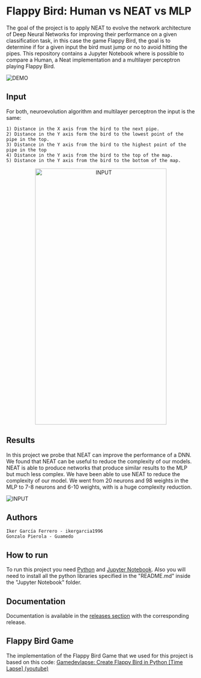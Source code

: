 # Flappy Bird: Human vs NEAT vs MLP
The goal of the project is to apply NEAT to evolve the network architecture of Deep Neural Networks for improving their performance on a given classification task, in this case the game Flappy Bird, the goal is to determine if for a given input the bird must jump or no to avoid hitting the pipes.
This repository contains a Jupyter Notebook where is possible to compare a Human, a Neat implementation and a multilayer perceptron playing Flappy Bird. 

<p align="center">
 
![DEMO](https://github.com/ikergarcia1996/Flappy-Bird-NEAT-vs-DEEP/blob/master/DemoImages/ComparisonPlaying.gif?raw=true)

</p>

## Input

For both, neuroevolution algorithm and multilayer perceptron the input is the same:
 
    1) Distance in the X axis from the bird to the next pipe.
    2) Distance in the Y axis form the bird to the lowest point of the pipe in the top.
    3) Distance in the Y axis from the bird to the highest point of the pipe in the top
    4) Distance in the Y axis from the bird to the top of the map.
    5) Distance in the Y axis from the bird to the bottom of the map.
    
<p align="center">

<img src="https://github.com/ikergarcia1996/Flappy-Bird-NEAT-vs-DEEP/blob/master/DemoImages/Input.png?raw=true" alt="INPUT" data-canonical-src="https://gyazo.com/eb5c5741b6a9a16c692170a41a49c858.png" width="350" height="680" />

</p>


## Results

In this project we probe that NEAT can improve the performance of a DNN. We found that NEAT can be useful to reduce the complexity of our models. NEAT is able to produce networks that produce similar results to the MLP but much less complex. We have been able to use NEAT to reduce the complexity of our model. We went from 20 neurons and 98 weights in the MLP to 7-8 neurons and 6-10 weights, with is a huge complexity reduction.


![INPUT](https://github.com/ikergarcia1996/Flappy-Bird-NEAT-vs-DEEP/blob/master/DemoImages/comp.png?raw=true)

## Authors
```
Iker García Ferrero - ikergarcia1996
Gonzalo Pierola - Guamedo
```
## How to run
To run this project you need [Python](https://www.python.org/) and [Jupyter Notebook](http://jupyter.org/).
Also you will need to install all the python libraries specified in the "README.md" inside the "Jupyter Notebook" folder.

## Documentation
Documentation is available in the [releases section](https://github.com/ikergarcia1996/Flappy-Bird-NEAT-vs-DEEP/releases/) with the corresponding release.

## Flappy Bird Game
The implementation of the Flappy Bird Game that we used for this project is based on this code:
[Gamedevlapse: Create Flappy Bird in Python \[Time Lapse\] (youtube)](https://youtu.be/h2Uhla6nLDU)
